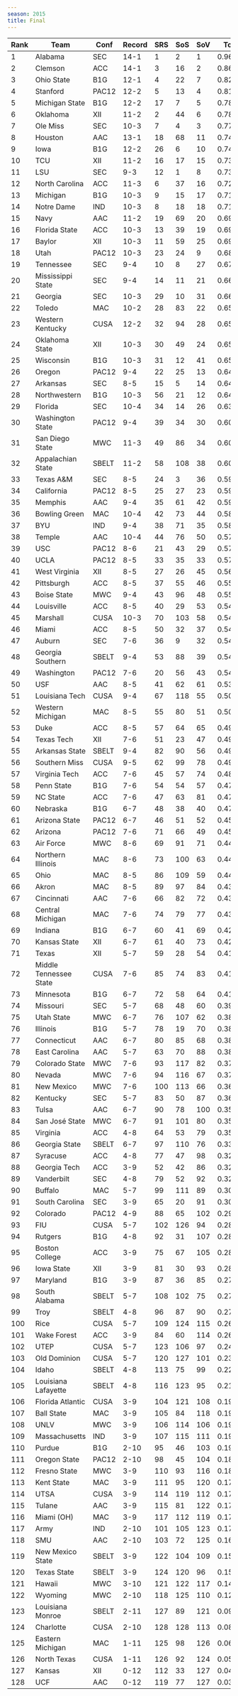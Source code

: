 ```yaml
---
season: 2015
title: Final
---
```

<table class="display"><thead><tr><th>Rank</th><th>Team</th><th>Conf</th><th>Record</th><th>SRS</th><th>SoS</th><th>SoV</th><th>Total</th></tr></thead><tbody>
<tr><td>1</td><td>Alabama</td><td>SEC</td><td>14-1</td><td>1</td><td>2</td><td>1</td><td>0.96471</td></tr>
<tr><td>2</td><td>Clemson</td><td>ACC</td><td>14-1</td><td>3</td><td>16</td><td>2</td><td>0.86208</td></tr>
<tr><td>3</td><td>Ohio State</td><td>B1G</td><td>12-1</td><td>4</td><td>22</td><td>7</td><td>0.82966</td></tr>
<tr><td>4</td><td>Stanford</td><td>PAC12</td><td>12-2</td><td>5</td><td>13</td><td>4</td><td>0.81240</td></tr>
<tr><td>5</td><td>Michigan State</td><td>B1G</td><td>12-2</td><td>17</td><td>7</td><td>5</td><td>0.78832</td></tr>
<tr><td>6</td><td>Oklahoma</td><td>XII</td><td>11-2</td><td>2</td><td>44</td><td>6</td><td>0.78701</td></tr>
<tr><td>7</td><td>Ole Miss</td><td>SEC</td><td>10-3</td><td>7</td><td>4</td><td>3</td><td>0.77075</td></tr>
<tr><td>8</td><td>Houston</td><td>AAC</td><td>13-1</td><td>18</td><td>68</td><td>11</td><td>0.74843</td></tr>
<tr><td>9</td><td>Iowa</td><td>B1G</td><td>12-2</td><td>26</td><td>6</td><td>10</td><td>0.74736</td></tr>
<tr><td>10</td><td>TCU</td><td>XII</td><td>11-2</td><td>16</td><td>17</td><td>15</td><td>0.73987</td></tr>
<tr><td>11</td><td>LSU</td><td>SEC</td><td>9-3</td><td>12</td><td>1</td><td>8</td><td>0.73215</td></tr>
<tr><td>12</td><td>North Carolina</td><td>ACC</td><td>11-3</td><td>6</td><td>37</td><td>16</td><td>0.72341</td></tr>
<tr><td>13</td><td>Michigan</td><td>B1G</td><td>10-3</td><td>9</td><td>15</td><td>17</td><td>0.71810</td></tr>
<tr><td>14</td><td>Notre Dame</td><td>IND</td><td>10-3</td><td>8</td><td>18</td><td>18</td><td>0.71390</td></tr>
<tr><td>15</td><td>Navy</td><td>AAC</td><td>11-2</td><td>19</td><td>69</td><td>20</td><td>0.69570</td></tr>
<tr><td>16</td><td>Florida State</td><td>ACC</td><td>10-3</td><td>13</td><td>39</td><td>19</td><td>0.69346</td></tr>
<tr><td>17</td><td>Baylor</td><td>XII</td><td>10-3</td><td>11</td><td>59</td><td>25</td><td>0.69066</td></tr>
<tr><td>18</td><td>Utah</td><td>PAC12</td><td>10-3</td><td>23</td><td>24</td><td>9</td><td>0.68874</td></tr>
<tr><td>19</td><td>Tennessee</td><td>SEC</td><td>9-4</td><td>10</td><td>8</td><td>27</td><td>0.67548</td></tr>
<tr><td>20</td><td>Mississippi State</td><td>SEC</td><td>9-4</td><td>14</td><td>11</td><td>21</td><td>0.66982</td></tr>
<tr><td>21</td><td>Georgia</td><td>SEC</td><td>10-3</td><td>29</td><td>10</td><td>31</td><td>0.66690</td></tr>
<tr><td>22</td><td>Toledo</td><td>MAC</td><td>10-2</td><td>28</td><td>83</td><td>22</td><td>0.65865</td></tr>
<tr><td>23</td><td>Western Kentucky</td><td>CUSA</td><td>12-2</td><td>32</td><td>94</td><td>28</td><td>0.65482</td></tr>
<tr><td>24</td><td>Oklahoma State</td><td>XII</td><td>10-3</td><td>30</td><td>49</td><td>24</td><td>0.65395</td></tr>
<tr><td>25</td><td>Wisconsin</td><td>B1G</td><td>10-3</td><td>31</td><td>12</td><td>41</td><td>0.65374</td></tr>
<tr><td>26</td><td>Oregon</td><td>PAC12</td><td>9-4</td><td>22</td><td>25</td><td>13</td><td>0.64979</td></tr>
<tr><td>27</td><td>Arkansas</td><td>SEC</td><td>8-5</td><td>15</td><td>5</td><td>14</td><td>0.64509</td></tr>
<tr><td>28</td><td>Northwestern</td><td>B1G</td><td>10-3</td><td>56</td><td>21</td><td>12</td><td>0.64061</td></tr>
<tr><td>29</td><td>Florida</td><td>SEC</td><td>10-4</td><td>34</td><td>14</td><td>26</td><td>0.63829</td></tr>
<tr><td>30</td><td>Washington State</td><td>PAC12</td><td>9-4</td><td>39</td><td>34</td><td>30</td><td>0.60653</td></tr>
<tr><td>31</td><td>San Diego State</td><td>MWC</td><td>11-3</td><td>49</td><td>86</td><td>34</td><td>0.60344</td></tr>
<tr><td>32</td><td>Appalachian State</td><td>SBELT</td><td>11-2</td><td>58</td><td>108</td><td>38</td><td>0.60121</td></tr>
<tr><td>33</td><td>Texas A&M</td><td>SEC</td><td>8-5</td><td>24</td><td>3</td><td>36</td><td>0.59845</td></tr>
<tr><td>34</td><td>California</td><td>PAC12</td><td>8-5</td><td>25</td><td>27</td><td>23</td><td>0.59205</td></tr>
<tr><td>35</td><td>Memphis</td><td>AAC</td><td>9-4</td><td>35</td><td>61</td><td>42</td><td>0.59095</td></tr>
<tr><td>36</td><td>Bowling Green</td><td>MAC</td><td>10-4</td><td>42</td><td>73</td><td>44</td><td>0.58404</td></tr>
<tr><td>37</td><td>BYU</td><td>IND</td><td>9-4</td><td>38</td><td>71</td><td>35</td><td>0.58030</td></tr>
<tr><td>38</td><td>Temple</td><td>AAC</td><td>10-4</td><td>44</td><td>76</td><td>50</td><td>0.57370</td></tr>
<tr><td>39</td><td>USC</td><td>PAC12</td><td>8-6</td><td>21</td><td>43</td><td>29</td><td>0.57292</td></tr>
<tr><td>40</td><td>UCLA</td><td>PAC12</td><td>8-5</td><td>33</td><td>35</td><td>33</td><td>0.57186</td></tr>
<tr><td>41</td><td>West Virginia</td><td>XII</td><td>8-5</td><td>27</td><td>26</td><td>45</td><td>0.56990</td></tr>
<tr><td>42</td><td>Pittsburgh</td><td>ACC</td><td>8-5</td><td>37</td><td>55</td><td>46</td><td>0.55406</td></tr>
<tr><td>43</td><td>Boise State</td><td>MWC</td><td>9-4</td><td>43</td><td>96</td><td>48</td><td>0.55374</td></tr>
<tr><td>44</td><td>Louisville</td><td>ACC</td><td>8-5</td><td>40</td><td>29</td><td>53</td><td>0.54797</td></tr>
<tr><td>45</td><td>Marshall</td><td>CUSA</td><td>10-3</td><td>70</td><td>103</td><td>58</td><td>0.54745</td></tr>
<tr><td>46</td><td>Miami</td><td>ACC</td><td>8-5</td><td>50</td><td>32</td><td>37</td><td>0.54697</td></tr>
<tr><td>47</td><td>Auburn</td><td>SEC</td><td>7-6</td><td>36</td><td>9</td><td>32</td><td>0.54686</td></tr>
<tr><td>48</td><td>Georgia Southern</td><td>SBELT</td><td>9-4</td><td>53</td><td>88</td><td>39</td><td>0.54242</td></tr>
<tr><td>49</td><td>Washington</td><td>PAC12</td><td>7-6</td><td>20</td><td>56</td><td>43</td><td>0.54022</td></tr>
<tr><td>50</td><td>USF</td><td>AAC</td><td>8-5</td><td>41</td><td>62</td><td>61</td><td>0.53226</td></tr>
<tr><td>51</td><td>Louisiana Tech</td><td>CUSA</td><td>9-4</td><td>67</td><td>118</td><td>55</td><td>0.50670</td></tr>
<tr><td>52</td><td>Western Michigan</td><td>MAC</td><td>8-5</td><td>55</td><td>80</td><td>51</td><td>0.50269</td></tr>
<tr><td>53</td><td>Duke</td><td>ACC</td><td>8-5</td><td>57</td><td>64</td><td>65</td><td>0.49958</td></tr>
<tr><td>54</td><td>Texas Tech</td><td>XII</td><td>7-6</td><td>51</td><td>23</td><td>47</td><td>0.49780</td></tr>
<tr><td>55</td><td>Arkansas State</td><td>SBELT</td><td>9-4</td><td>82</td><td>90</td><td>56</td><td>0.49671</td></tr>
<tr><td>56</td><td>Southern Miss</td><td>CUSA</td><td>9-5</td><td>62</td><td>99</td><td>78</td><td>0.49045</td></tr>
<tr><td>57</td><td>Virginia Tech</td><td>ACC</td><td>7-6</td><td>45</td><td>57</td><td>74</td><td>0.48613</td></tr>
<tr><td>58</td><td>Penn State</td><td>B1G</td><td>7-6</td><td>54</td><td>54</td><td>57</td><td>0.47990</td></tr>
<tr><td>59</td><td>NC State</td><td>ACC</td><td>7-6</td><td>47</td><td>63</td><td>81</td><td>0.47749</td></tr>
<tr><td>60</td><td>Nebraska</td><td>B1G</td><td>6-7</td><td>48</td><td>38</td><td>40</td><td>0.47050</td></tr>
<tr><td>61</td><td>Arizona State</td><td>PAC12</td><td>6-7</td><td>46</td><td>51</td><td>52</td><td>0.45842</td></tr>
<tr><td>62</td><td>Arizona</td><td>PAC12</td><td>7-6</td><td>71</td><td>66</td><td>49</td><td>0.45163</td></tr>
<tr><td>63</td><td>Air Force</td><td>MWC</td><td>8-6</td><td>69</td><td>91</td><td>71</td><td>0.44954</td></tr>
<tr><td>64</td><td>Northern Illinois</td><td>MAC</td><td>8-6</td><td>73</td><td>100</td><td>63</td><td>0.44665</td></tr>
<tr><td>65</td><td>Ohio</td><td>MAC</td><td>8-5</td><td>86</td><td>109</td><td>59</td><td>0.44542</td></tr>
<tr><td>66</td><td>Akron</td><td>MAC</td><td>8-5</td><td>89</td><td>97</td><td>84</td><td>0.43873</td></tr>
<tr><td>67</td><td>Cincinnati</td><td>AAC</td><td>7-6</td><td>66</td><td>82</td><td>72</td><td>0.43757</td></tr>
<tr><td>68</td><td>Central Michigan</td><td>MAC</td><td>7-6</td><td>74</td><td>79</td><td>77</td><td>0.43449</td></tr>
<tr><td>69</td><td>Indiana</td><td>B1G</td><td>6-7</td><td>60</td><td>41</td><td>69</td><td>0.42492</td></tr>
<tr><td>70</td><td>Kansas State</td><td>XII</td><td>6-7</td><td>61</td><td>40</td><td>73</td><td>0.42411</td></tr>
<tr><td>71</td><td>Texas</td><td>XII</td><td>5-7</td><td>59</td><td>28</td><td>54</td><td>0.41525</td></tr>
<tr><td>72</td><td>Middle Tennessee State</td><td>CUSA</td><td>7-6</td><td>85</td><td>74</td><td>83</td><td>0.41403</td></tr>
<tr><td>73</td><td>Minnesota</td><td>B1G</td><td>6-7</td><td>72</td><td>58</td><td>64</td><td>0.41212</td></tr>
<tr><td>74</td><td>Missouri</td><td>SEC</td><td>5-7</td><td>68</td><td>48</td><td>60</td><td>0.39619</td></tr>
<tr><td>75</td><td>Utah State</td><td>MWC</td><td>6-7</td><td>76</td><td>107</td><td>62</td><td>0.38865</td></tr>
<tr><td>76</td><td>Illinois</td><td>B1G</td><td>5-7</td><td>78</td><td>19</td><td>70</td><td>0.38411</td></tr>
<tr><td>77</td><td>Connecticut</td><td>AAC</td><td>6-7</td><td>80</td><td>85</td><td>68</td><td>0.38255</td></tr>
<tr><td>78</td><td>East Carolina</td><td>AAC</td><td>5-7</td><td>63</td><td>70</td><td>88</td><td>0.38189</td></tr>
<tr><td>79</td><td>Colorado State</td><td>MWC</td><td>7-6</td><td>93</td><td>117</td><td>82</td><td>0.37887</td></tr>
<tr><td>80</td><td>Nevada</td><td>MWC</td><td>7-6</td><td>94</td><td>116</td><td>67</td><td>0.37533</td></tr>
<tr><td>81</td><td>New Mexico</td><td>MWC</td><td>7-6</td><td>100</td><td>113</td><td>66</td><td>0.36829</td></tr>
<tr><td>82</td><td>Kentucky</td><td>SEC</td><td>5-7</td><td>83</td><td>50</td><td>87</td><td>0.36074</td></tr>
<tr><td>83</td><td>Tulsa</td><td>AAC</td><td>6-7</td><td>90</td><td>78</td><td>100</td><td>0.35957</td></tr>
<tr><td>84</td><td>San José State</td><td>MWC</td><td>6-7</td><td>91</td><td>101</td><td>80</td><td>0.35247</td></tr>
<tr><td>85</td><td>Virginia</td><td>ACC</td><td>4-8</td><td>64</td><td>53</td><td>79</td><td>0.35165</td></tr>
<tr><td>86</td><td>Georgia State</td><td>SBELT</td><td>6-7</td><td>97</td><td>110</td><td>76</td><td>0.33182</td></tr>
<tr><td>87</td><td>Syracuse</td><td>ACC</td><td>4-8</td><td>77</td><td>47</td><td>98</td><td>0.32440</td></tr>
<tr><td>88</td><td>Georgia Tech</td><td>ACC</td><td>3-9</td><td>52</td><td>42</td><td>86</td><td>0.32328</td></tr>
<tr><td>89</td><td>Vanderbilt</td><td>SEC</td><td>4-8</td><td>79</td><td>52</td><td>92</td><td>0.32244</td></tr>
<tr><td>90</td><td>Buffalo</td><td>MAC</td><td>5-7</td><td>99</td><td>111</td><td>89</td><td>0.30533</td></tr>
<tr><td>91</td><td>South Carolina</td><td>SEC</td><td>3-9</td><td>65</td><td>20</td><td>91</td><td>0.30364</td></tr>
<tr><td>92</td><td>Colorado</td><td>PAC12</td><td>4-9</td><td>88</td><td>65</td><td>102</td><td>0.29002</td></tr>
<tr><td>93</td><td>FIU</td><td>CUSA</td><td>5-7</td><td>102</td><td>126</td><td>94</td><td>0.28870</td></tr>
<tr><td>94</td><td>Rutgers</td><td>B1G</td><td>4-8</td><td>92</td><td>31</td><td>107</td><td>0.28671</td></tr>
<tr><td>95</td><td>Boston College</td><td>ACC</td><td>3-9</td><td>75</td><td>67</td><td>105</td><td>0.28105</td></tr>
<tr><td>96</td><td>Iowa State</td><td>XII</td><td>3-9</td><td>81</td><td>30</td><td>93</td><td>0.28049</td></tr>
<tr><td>97</td><td>Maryland</td><td>B1G</td><td>3-9</td><td>87</td><td>36</td><td>85</td><td>0.27746</td></tr>
<tr><td>98</td><td>South Alabama</td><td>SBELT</td><td>5-7</td><td>108</td><td>102</td><td>75</td><td>0.27452</td></tr>
<tr><td>99</td><td>Troy</td><td>SBELT</td><td>4-8</td><td>96</td><td>87</td><td>90</td><td>0.27173</td></tr>
<tr><td>100</td><td>Rice</td><td>CUSA</td><td>5-7</td><td>109</td><td>124</td><td>115</td><td>0.26398</td></tr>
<tr><td>101</td><td>Wake Forest</td><td>ACC</td><td>3-9</td><td>84</td><td>60</td><td>114</td><td>0.26167</td></tr>
<tr><td>102</td><td>UTEP</td><td>CUSA</td><td>5-7</td><td>123</td><td>106</td><td>97</td><td>0.24171</td></tr>
<tr><td>103</td><td>Old Dominion</td><td>CUSA</td><td>5-7</td><td>120</td><td>127</td><td>101</td><td>0.23994</td></tr>
<tr><td>104</td><td>Idaho</td><td>SBELT</td><td>4-8</td><td>113</td><td>75</td><td>99</td><td>0.22399</td></tr>
<tr><td>105</td><td>Louisiana Lafayette</td><td>SBELT</td><td>4-8</td><td>116</td><td>123</td><td>95</td><td>0.21608</td></tr>
<tr><td>106</td><td>Florida Atlantic</td><td>CUSA</td><td>3-9</td><td>104</td><td>121</td><td>108</td><td>0.19763</td></tr>
<tr><td>107</td><td>Ball State</td><td>MAC</td><td>3-9</td><td>105</td><td>84</td><td>118</td><td>0.19744</td></tr>
<tr><td>108</td><td>UNLV</td><td>MWC</td><td>3-9</td><td>106</td><td>114</td><td>106</td><td>0.19658</td></tr>
<tr><td>109</td><td>Massachusetts</td><td>IND</td><td>3-9</td><td>107</td><td>115</td><td>111</td><td>0.19602</td></tr>
<tr><td>110</td><td>Purdue</td><td>B1G</td><td>2-10</td><td>95</td><td>46</td><td>103</td><td>0.19523</td></tr>
<tr><td>111</td><td>Oregon State</td><td>PAC12</td><td>2-10</td><td>98</td><td>45</td><td>104</td><td>0.18919</td></tr>
<tr><td>112</td><td>Fresno State</td><td>MWC</td><td>3-9</td><td>110</td><td>93</td><td>116</td><td>0.18086</td></tr>
<tr><td>113</td><td>Kent State</td><td>MAC</td><td>3-9</td><td>111</td><td>95</td><td>120</td><td>0.17959</td></tr>
<tr><td>114</td><td>UTSA</td><td>CUSA</td><td>3-9</td><td>114</td><td>119</td><td>112</td><td>0.17492</td></tr>
<tr><td>115</td><td>Tulane</td><td>AAC</td><td>3-9</td><td>115</td><td>81</td><td>122</td><td>0.17483</td></tr>
<tr><td>116</td><td>Miami (OH)</td><td>MAC</td><td>3-9</td><td>117</td><td>112</td><td>119</td><td>0.17246</td></tr>
<tr><td>117</td><td>Army</td><td>IND</td><td>2-10</td><td>101</td><td>105</td><td>123</td><td>0.17196</td></tr>
<tr><td>118</td><td>SMU</td><td>AAC</td><td>2-10</td><td>103</td><td>72</td><td>125</td><td>0.16327</td></tr>
<tr><td>119</td><td>New Mexico State</td><td>SBELT</td><td>3-9</td><td>122</td><td>104</td><td>109</td><td>0.15857</td></tr>
<tr><td>120</td><td>Texas State</td><td>SBELT</td><td>3-9</td><td>124</td><td>120</td><td>96</td><td>0.15531</td></tr>
<tr><td>121</td><td>Hawaii</td><td>MWC</td><td>3-10</td><td>121</td><td>122</td><td>117</td><td>0.14791</td></tr>
<tr><td>122</td><td>Wyoming</td><td>MWC</td><td>2-10</td><td>118</td><td>125</td><td>110</td><td>0.12796</td></tr>
<tr><td>123</td><td>Louisiana Monroe</td><td>SBELT</td><td>2-11</td><td>127</td><td>89</td><td>121</td><td>0.09494</td></tr>
<tr><td>124</td><td>Charlotte</td><td>CUSA</td><td>2-10</td><td>128</td><td>128</td><td>113</td><td>0.08333</td></tr>
<tr><td>125</td><td>Eastern Michigan</td><td>MAC</td><td>1-11</td><td>125</td><td>98</td><td>126</td><td>0.06743</td></tr>
<tr><td>126</td><td>North Texas</td><td>CUSA</td><td>1-11</td><td>126</td><td>92</td><td>124</td><td>0.05879</td></tr>
<tr><td>127</td><td>Kansas</td><td>XII</td><td>0-12</td><td>112</td><td>33</td><td>127</td><td>0.04993</td></tr>
<tr><td>128</td><td>UCF</td><td>AAC</td><td>0-12</td><td>119</td><td>77</td><td>127</td><td>0.03720</td></tr>
</tbody></table>
